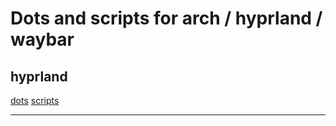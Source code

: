 # Dots and scripts for arch / hyprland / waybar

## hyprland
[dots](dotfiles/hypr) [scripts](scripts/hypr)

-----------------
